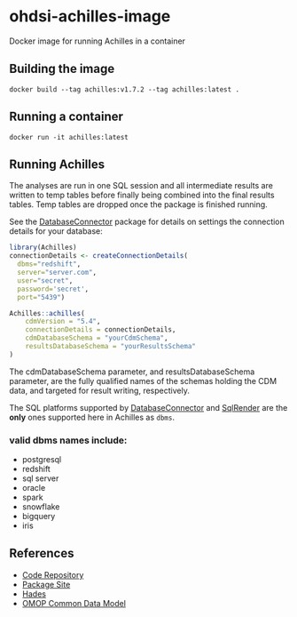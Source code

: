 # ohdsi-achilles-image

Docker image for running Achilles in a container

## Building the image

```shell
docker build --tag achilles:v1.7.2 --tag achilles:latest .
```

## Running a container

```shell
docker run -it achilles:latest
```
## Running Achilles

The analyses are run in one SQL session and all intermediate results are written to temp tables before finally being combined into the final results tables. Temp tables are dropped once the package is finished running.

See the [DatabaseConnector](https://github.com/OHDSI/DatabaseConnector) package for details on settings the connection details for your database:

```r
library(Achilles)
connectionDetails <- createConnectionDetails(
  dbms="redshift",
  server="server.com",
  user="secret",
  password='secret',
  port="5439")
```

```r
Achilles::achilles(
    cdmVersion = "5.4",
    connectionDetails = connectionDetails,
    cdmDatabaseSchema = "yourCdmSchema",
    resultsDatabaseSchema = "yourResultsSchema"
)
```
The cdmDatabaseSchema parameter, and resultsDatabaseSchema parameter, are the fully qualified names of the schemas holding the CDM data, and targeted for result writing,  respectively.

The SQL platforms supported by [DatabaseConnector](https://github.com/OHDSI/DatabaseConnector) and [SqlRender](https://github.com/OHDSI/SqlRender) are the **only** ones supported here in Achilles as `dbms`.

### valid dbms names include:

* postgresql
* redshift
* sql server
* oracle
* spark
* snowflake
* bigquery
* iris

## References

* [Code Repository](https://github.com/OHDSI/Achilles)
* [Package Site](https://ohdsi.github.io/Achilles/)
* [Hades](https://ohdsi.github.io/Hades/)
* [OMOP Common Data Model](https://ohdsi.github.io/CommonDataModel/)
